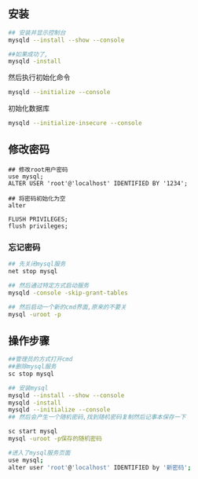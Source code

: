 ## 安装

```sh	
## 安装并显示控制台
mysqld --install --show --console

##如果成功了,
mysqld -install
```

然后执行初始化命令

```sh
mysqld --initialize --console
```

初始化数据库

```sh
mysqld --initialize-insecure --console
```



## 修改密码

```mysql
## 修改root用户密码
use mysql;
ALTER USER 'root'@'localhost' IDENTIFIED BY '1234';

## 将密码初始化为空
alter 

FLUSH PRIVILEGES;
flush privileges;
```

### 忘记密码

```sh
## 先关闭mysql服务
net stop mysql

## 然后通过特定方式启动服务
mysqld -console -skip-grant-tables

## 然后启动一个新的cmd界面,原来的不要关
mysql -uroot -p 
```

## 操作步骤

```sh
##管理员的方式打开cmd
##删除mysql服务
sc stop mysql

## 安装mysql
mysqld --install --show --console
mysqld -install
mysqld --initialize --console
## 然后会产生一个随机密码,找到随机密码复制然后记事本保存一下

sc start mysql
mysql -uroot -p保存的随机密码

#进入了mysql服务页面
use mysql;
alter user 'root'@'localhost' IDENTIFIED by '新密码';
```

